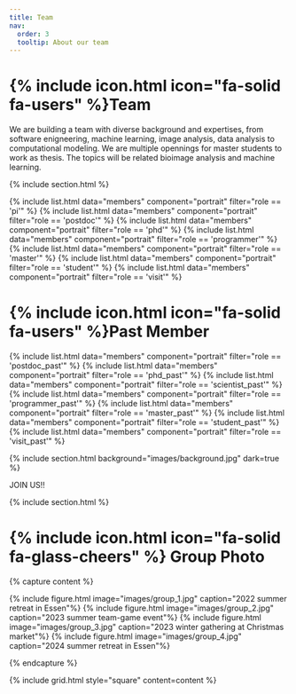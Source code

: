 ```yaml
---
title: Team
nav:
  order: 3
  tooltip: About our team
---
```


# {% include icon.html icon="fa-solid fa-users" %}Team


We are building a team with diverse background and expertises, from software enigneering, machine learning, image analysis, data analysis to computational modeling. We are multiple opennings for master students to work as thesis. The topics will be related bioimage analysis and machine learning.

{% include section.html %}

{% include list.html data="members" component="portrait" filter="role == 'pi'" %}
{% include list.html data="members" component="portrait" filter="role == 'postdoc'" %}
{% include list.html data="members" component="portrait" filter="role == 'phd'" %}
{% include list.html data="members" component="portrait" filter="role == 'programmer'" %}
{% include list.html data="members" component="portrait" filter="role == 'master'" %}
{% include list.html data="members" component="portrait" filter="role == 'student'" %}
{% include list.html data="members" component="portrait" filter="role == 'visit'" %}

# {% include icon.html icon="fa-solid fa-users" %}Past Member

{% include list.html data="members" component="portrait" filter="role == 'postdoc_past'" %}
{% include list.html data="members" component="portrait" filter="role == 'phd_past'" %}
{% include list.html data="members" component="portrait" filter="role == 'scientist_past'" %}
{% include list.html data="members" component="portrait" filter="role == 'programmer_past'" %}
{% include list.html data="members" component="portrait" filter="role == 'master_past'" %}
{% include list.html data="members" component="portrait" filter="role == 'student_past'" %}
{% include list.html data="members" component="portrait" filter="role == 'visit_past'" %}


{% include section.html background="images/background.jpg" dark=true %}

JOIN US!! 

{% include section.html %}

# {% include icon.html icon="fa-solid fa-glass-cheers" %} Group Photo

{% capture content %}

{% include figure.html image="images/group_1.jpg" caption="2022 summer retreat in Essen"%}
{% include figure.html image="images/group_2.jpg" caption="2023 summer team-game event"%}
{% include figure.html image="images/group_3.jpg" caption="2023 winter gathering at Christmas market"%}
{% include figure.html image="images/group_4.jpg" caption="2024 summer retreat in Essen"%}

{% endcapture %}

{% include grid.html style="square" content=content %}
